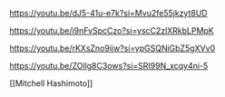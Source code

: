 
https://youtu.be/dJ5-41u-e7k?si=Mvu2fe55jkzyt8UD

https://youtu.be/i9nFvSpcCzo?si=yscC2zlXRkbLPMpK

https://youtu.be/rKXsZno9ijw?si=ypGSQNiGbZ5gXVv0

https://youtu.be/ZOllg8C3ows?si=SRI99N_xcqy4ni-5

[[Mitchell Hashimoto]]

